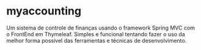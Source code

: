 # myaccounting
Um sistema de controle de finanças usando o framework Spring MVC com o FrontEnd em Thymeleaf.
Simples e funcional tentando fazer o uso da melhor forma possível das ferramentas e técnicas de desenvolvimento.
